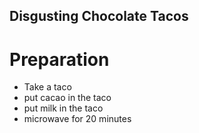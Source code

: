 ## Disgusting Chocolate Tacos

# Preparation

- Take a taco
- put cacao in the taco
- put milk in the taco
- microwave for 20 minutes
